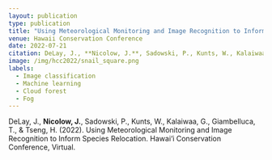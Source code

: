 ```yaml
---
layout: publication
type: publication
title: "Using Meteorological Monitoring and Image Recognition to Inform Species Relocation"
venue: Hawaii Conservation Conference
date: 2022-07-21
citation: DeLay, J., **Nicolow, J.**, Sadowski, P., Kunts, W., Kalaiwaa, G., Giambelluca, T., & Tseng, H. (2022). Using Meteorological Monitoring and Image Recognition to Inform Species Relocation. Hawai‘i Conservation Conference, Virtual.
image: /img/hcc2022/snail_square.png
labels:
  - Image classification
  - Machine learning
  - Cloud forest
  - Fog
---
```



DeLay, J., **Nicolow, J.**, Sadowski, P., Kunts, W., Kalaiwaa, G., Giambelluca, T., & Tseng, H. (2022). Using Meteorological Monitoring and Image Recognition to Inform Species Relocation. Hawai‘i Conservation Conference, Virtual.
